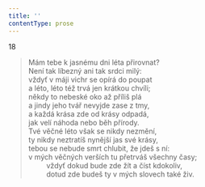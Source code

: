 ```yaml
---
title: ''
contentType: prose
---
```


18

> Mám tebe k jasnému dni léta přirovnat?  
> Není tak líbezný ani tak srdci milý:  
> vždyť v máji vichr se opírá do poupat  
> a léto, léto též trvá jen krátkou chvíli;  
> někdy to nebeské oko až příliš plá  
> a jindy jeho tvář nevyjde zase z tmy,  
> a každá krása zde od krásy odpadá,  
> jak velí náhoda nebo běh přírody.  
> Tvé věčné léto však se nikdy nezmění,  
> ty nikdy neztratíš nynější jas své krásy,  
> tebou se nebude smrt chlubit, že jdeš s ní:  
> v mých věčných verších tu přetrváš všechny časy;  
>          vždyť dokud bude zde žít a číst kdokoliv,  
>          dotud zde budeš ty v mých slovech také živ.
